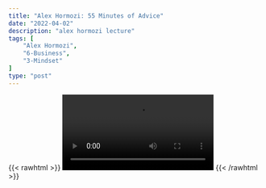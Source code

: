 ```yaml
---
title: "Alex Hormozi: 55 Minutes of Advice"
date: "2022-04-02"
description: "alex hormozi lecture"
tags: [
    "Alex Hormozi",
    "6-Business",
    "3-Mindset"
]
type: "post"
---
```

{{< rawhtml >}}
    <video width="auto" height="auto" controls>
        <source src="https://lectures.dev00ps.com/ah-vids/Watch%20these%2055%20minutes%20if%20you%20want%20to%20be%20a%20millionaire%20in%202022...mp4" type="video/mp4"> 
    </video>
{{< /rawhtml >}}